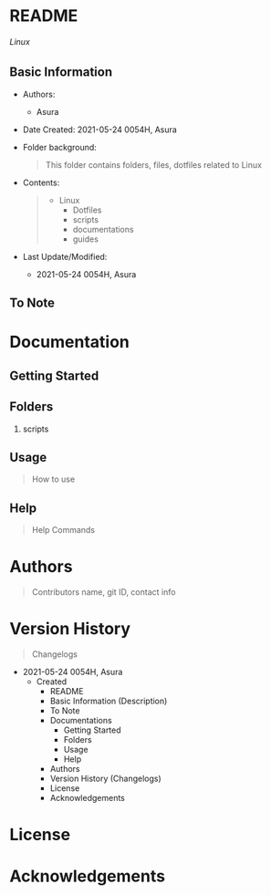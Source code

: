 # README

<h6> Linux </h6>

## Basic Information

* Authors: 

  * Asura

* Date Created: 2021-05-24 0054H, Asura

* Folder background:

  > This folder contains folders, files, dotfiles related to Linux
  
* Contents:

  > * Linux
  >   * Dotfiles
  >   * scripts
  >   * documentations
  >   * guides

* Last Update/Modified:
  * 2021-05-24 0054H, Asura



## To Note



# Documentation

## Getting Started



## Folders

1. scripts



## Usage

> How to use



## Help

> Help Commands



# Authors

> Contributors name, git ID, contact info



# Version History

>  Changelogs

* 2021-05-24 0054H, Asura
  * Created 
    * README
    * Basic Information (Description)
    * To Note
    * Documentations
      * Getting Started
      * Folders
      * Usage
      * Help
    * Authors
    * Version History (Changelogs)
    * License
    * Acknowledgements



# License



# Acknowledgements

